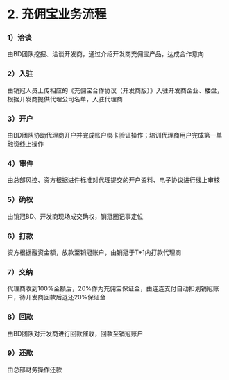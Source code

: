 # 2. 充佣宝业务流程



### 1）洽谈

由BD团队挖掘、洽谈开发商，通过介绍开发商充佣宝产品，达成合作意向

### 2）入驻

由销冠人员上传相应的《充佣宝合作协议（开发商版）》入驻开发商企业、楼盘，根据开发商提供代理公司名单，入驻代理商

### 3）开户

由BD团队协助代理商开户并完成账户绑卡验证操作；培训代理商用户完成第一单融资线上操作

### 4）审件

由总部风控、资方根据进件标准对代理提交的开户资料、电子协议进行线上审核

### 5）确权

由销冠BD、开发商现场成交确权，销冠圈记事定位

### 6）打款

资方根据融资金额，放款至销冠账户，由销冠于T+1内打款代理商

### 7）交纳

代理商收到100%金额后，20%作为充佣宝保证金，由连连支付自动扣划销冠账户，待开发商回款后退还20%保证金

### 8）回款

由BD团队对开发商进行回款催收，回款至销冠账户

### 9）还款

由总部财务操作还款

